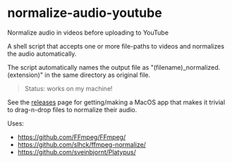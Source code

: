 # normalize-audio-youtube

Normalize audio in videos before uploading to YouTube

A shell script that accepts one or more file-paths to videos
and normalizes the audio automatically.

The script automatically names the output file as "(filename)_normalized.(extension)" in the same directory as original file.

> Status: works on my machine!

See the [releases](https://github.com/hiway/normalize-audio-youtube/releases/) page for getting/making a MacOS app that makes it trivial to drag-n-drop files to normalize their audio.

Uses: 
  - https://github.com/FFmpeg/FFmpeg/
  - https://github.com/slhck/ffmpeg-normalize/
  - https://github.com/sveinbjornt/Platypus/
